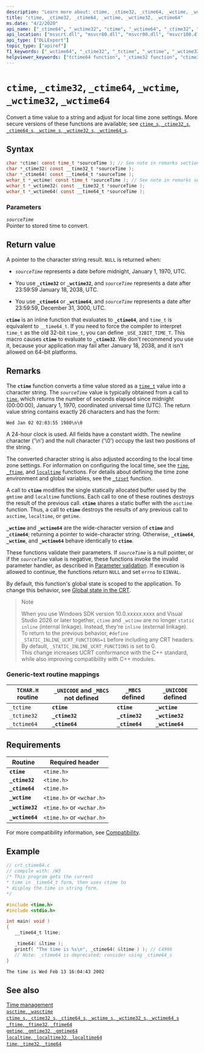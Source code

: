```yaml
---
description: "Learn more about: ctime, _ctime32, _ctime64, _wctime, _wctime32, _wctime64"
title: "ctime, _ctime32, _ctime64, _wctime, _wctime32, _wctime64"
ms.date: "4/2/2020"
api_name: ["_ctime64", "_wctime32", "ctime", "_wctime64", "_ctime32", "_wctime", "_o__wctime32", "_o__wctime64"]
api_location: ["msvcrt.dll", "msvcr80.dll", "msvcr90.dll", "msvcr100.dll", "msvcr100_clr0400.dll", "msvcr110.dll", "msvcr110_clr0400.dll", "msvcr120.dll", "msvcr120_clr0400.dll", "ucrtbase.dll", "api-ms-win-crt-time-l1-1-0.dll"]
api_type: ["DLLExport"]
topic_type: ["apiref"]
f1_keywords: ["_wctime64", "_ctime32", "_tctime", "_wctime", "_wctime32", "_tctime64", "_ctime64", "ctime"]
helpviewer_keywords: ["tctime64 function", "_ctime32 function", "ctime32 function", "_wctime function", "wctime64 function", "_tctime64 function", "_tctime32 function", "_ctime64 function", "_wctime64 function", "ctime function", "wctime32 function", "ctime64 function", "_wctime32 function", "_tctime function", "tctime32 function", "tctime function", "wctime function", "time, converting"]
---
```

# `ctime`, `_ctime32`, `_ctime64`, `_wctime`, `_wctime32`, `_wctime64`

Convert a time value to a string and adjust for local time zone settings. More secure versions of these functions are available; see [`ctime_s`, `_ctime32_s`, `_ctime64_s`, `_wctime_s`, `_wctime32_s`, `_wctime64_s`](ctime-s-ctime32-s-ctime64-s-wctime-s-wctime32-s-wctime64-s.md).

## Syntax

```C
char *ctime( const time_t *sourceTime ); // See note in remarks section about linkage
char *_ctime32( const __time32_t *sourceTime );
char *_ctime64( const __time64_t *sourceTime );
wchar_t *_wctime( const time_t *sourceTime ); // See note in remarks section about linkage
wchar_t *_wctime32( const __time32_t *sourceTime );
wchar_t *_wctime64( const __time64_t *sourceTime );
```

### Parameters

*`sourceTime`*\
Pointer to stored time to convert.

## Return value

A pointer to the character string result. `NULL` is returned when:

- *`sourceTime`* represents a date before midnight, January 1, 1970, UTC.

- You use **`_ctime32`** or **`_wctime32`**, and *`sourceTime`* represents a date after 23:59:59 January 18, 2038, UTC.

- You use **`_ctime64`** or **`_wctime64`**, and *`sourceTime`* represents a date after 23:59:59, December 31, 3000, UTC.

**`ctime`** is an inline function that evaluates to **`_ctime64`**, and `time_t` is equivalent to `__time64_t`. If you need to force the compiler to interpret `time_t` as the old 32-bit `time_t`, you can define `_USE_32BIT_TIME_T`. This macro causes **`ctime`** to evaluate to **`_ctime32`**. We don't recommend you use it, because your application may fail after January 18, 2038, and it isn't allowed on 64-bit platforms.

## Remarks

The **`ctime`** function converts a time value stored as a [`time_t`](../standard-types.md) value into a character string. The *`sourceTime`* value is typically obtained from a call to [`time`](time-time32-time64.md), which returns the number of seconds elapsed since midnight (00:00:00), January 1, 1970, coordinated universal time (UTC). The return value string contains exactly 26 characters and has the form:

```Output
Wed Jan 02 02:03:55 1980\n\0
```

A 24-hour clock is used. All fields have a constant width. The newline character ('\n') and the null character ('\0') occupy the last two positions of the string.

The converted character string is also adjusted according to the local time zone settings. For information on configuring the local time, see the [`time`](time-time32-time64.md), [`_ftime`](ftime-ftime32-ftime64.md), and [`localtime`](localtime-localtime32-localtime64.md) functions. For details about defining the time zone environment and global variables, see the [`_tzset`](tzset.md) function.

A call to **`ctime`** modifies the single statically allocated buffer used by the `gmtime` and `localtime` functions. Each call to one of these routines destroys the result of the previous call. **`ctime`** shares a static buffer with the `asctime` function. Thus, a call to **`ctime`** destroys the results of any previous call to `asctime`, `localtime`, or `gmtime`.

**`_wctime`** and **`_wctime64`** are the wide-character version of **`ctime`** and **`_ctime64`**; returning a pointer to wide-character string. Otherwise, **`_ctime64`**, **`_wctime`**, and **`_wctime64`** behave identically to **`ctime`**.

These functions validate their parameters. If *`sourceTime`* is a null pointer, or if the *`sourceTime`* value is negative, these functions invoke the invalid parameter handler, as described in [Parameter validation](../parameter-validation.md). If execution is allowed to continue, the functions return `NULL` and set `errno` to `EINVAL`.

By default, this function's global state is scoped to the application. To change this behavior, see [Global state in the CRT](../global-state.md).

>> [!Note]
> When you use Windows SDK version 10.0.xxxxx.xxxx and Visual Studio 2026 or later together, `ctime` and `_wctime` are no longer `static inline` (internal linkage). Instead, they're `inline` (external linkage).\
> To return to the previous behavior, `#define _STATIC_INLINE_UCRT_FUNCTIONS=1` before including any CRT headers. By default, `_STATIC_INLINE_UCRT_FUNCTIONS` is set to 0.\
> This change increases UCRT conformance with the C++ standard, while also improving compatibility with C++ modules.

### Generic-text routine mappings

| `TCHAR.H` routine | `_UNICODE` and `_MBCS` not defined | `_MBCS` defined | `_UNICODE` defined |
|---|---|---|---|
| `_tctime` | **`ctime`** | **`ctime`** | **`_wctime`** |
| `_tctime32` | **`_ctime32`** | **`_ctime32`** | **`_wctime32`** |
| `_tctime64` | **`_ctime64`** | **`_ctime64`** | **`_wctime64`** |

## Requirements

| Routine | Required header |
|---|---|
| **`ctime`** | `<time.h>` |
| **`_ctime32`** | `<time.h>` |
| **`_ctime64`** | `<time.h>` |
| **`_wctime`** | `<time.h>` or `<wchar.h>` |
| **`_wctime32`** | `<time.h>` or `<wchar.h>` |
| **`_wctime64`** | `<time.h>` or `<wchar.h>` |

For more compatibility information, see [Compatibility](../compatibility.md).

## Example

```C
// crt_ctime64.c
// compile with: /W3
/* This program gets the current
* time in _time64_t form, then uses ctime to
* display the time in string form.
*/

#include <time.h>
#include <stdio.h>

int main( void )
{
   __time64_t ltime;

   _time64( &ltime );
   printf( "The time is %s\n", _ctime64( &ltime ) ); // C4996
   // Note: _ctime64 is deprecated; consider using _ctime64_s
}
```

```Output
The time is Wed Feb 13 16:04:43 2002
```

## See also

[Time management](../time-management.md)\
[`asctime`, `_wasctime`](asctime-wasctime.md)\
[`ctime_s`, `_ctime32_s`, `_ctime64_s`, `_wctime_s`, `_wctime32_s`, `_wctime64_s`](ctime-s-ctime32-s-ctime64-s-wctime-s-wctime32-s-wctime64-s.md)\
[`_ftime`, `_ftime32`, `_ftime64`](ftime-ftime32-ftime64.md)\
[`gmtime`, `_gmtime32`, `_gmtime64`](gmtime-gmtime32-gmtime64.md)\
[`localtime`, `_localtime32`, `_localtime64`](localtime-localtime32-localtime64.md)\
[`time`, `_time32`, `_time64`](time-time32-time64.md)
